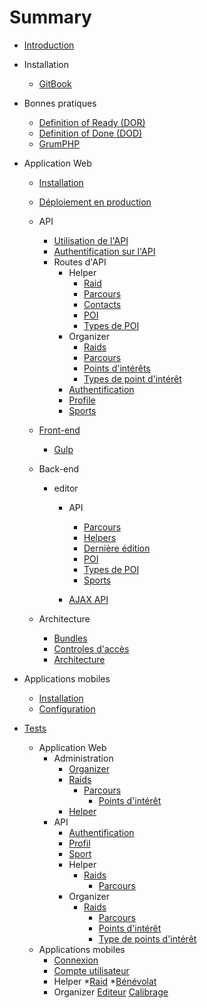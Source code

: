 # Summary

* [Introduction](README.md)
* Installation

    * [GitBook](installation/gitbook.md)
* Bonnes pratiques
  * [Definition of Ready (DOR)](best-practices/DOR.md)
  * [Definition of Done (DOD)](best-practices/DOD.md)
  * [GrumPHP](best-practices/grumphp.md)
* Application Web
    * [Installation](webapp/installation.md)

    * [Déploiement en production](webapp/deployment.md)

    * API
        * [Utilisation de l'API](webapp/API/utilisation.md)
        * [Authentification sur l'API](webapp/API/authentification.md)
        * Routes d'API
            * Helper
              - [Raid](webapp/API/routes/helper/raid.md)
              - [Parcours](webapp/API/routes/helper/track.md)
              - [Contacts](webapp/API/routes/helper/contact.md)
              - [POI](webapp/API/routes/helper/poi.md)
              - [Types de POI](webapp/API/routes/helper/poitype.md)
            * Organizer
              - [Raids](webapp/API/routes/organizer/raid.md)
              - [Parcours](webapp/API/routes/organizer/track.md)
              - [Points d'intérêts](webapp/API/routes/organizer/poi.md)
              - [Types de point d'intérêt](webapp/API/routes/organizer/poitype.md)
            - [Authentification](webapp/API/routes/authentification.md)
            - [Profile](webapp/API/routes/profile.md)
            - [Sports](webapp/API/routes/sporttype.md)

    * [Front-end](webapp/front/front.md)

        * [Gulp](webapp/front/gulp.md)

    * Back-end
        * editor

            * API

                * [Parcours](webapp/back/editor/API/track.md)
                * [Helpers](webapp/back/editor/API/helper.md)
                * [Dernière édition](webapp/back/editor/API/lastEdition.md)
                * [POI](webapp/back/editor/API/poi.md)
                * [Types de POI](webapp/back/editor/API/poitype.md)
                * [Sports](webapp/back/editor/API/sporttype.md)

            * [AJAX API](webapp/back/editor/AJAX-API.md)

    * Architecture
        * [Bundles](webapp/architecture/bundles.md)
        * [Controles d'accès](webapp/architecture/ControleAcces.md)
        * [Architecture](webapp/architecture/bundles)
* Applications mobiles

  * [Installation](phoneapp/installation.md)
  * [Configuration](phoneapp/configuration.md)
* [Tests](tests-fonctionnels/tests.md)
  * Application Web
    * Administration
        * [Organizer](tests-fonctionnels/webapp/Admin/organizer.md)
        * [Raids](tests-fonctionnels/webapp/Organizer/raids.md)
          * [Parcours](tests-fonctionnels/webapp/Organizer/tracks.md)
            * [Points d'intérêt](tests-fonctionnels/webapp/Organizer/pois.md)
        * [Helper](tests-fonctionnels/webapp/Helper/inscription.md)
    * API
        * [Authentification](tests-fonctionnels/webapp/API/authentification.md)
      * [Profil](tests-fonctionnels/webapp/API/profile.md)
      * [Sport](tests-fonctionnels/webapp/API/sporttypes.md)
      * Helper
        * [Raids](tests-fonctionnels/webapp/API/Helper/raids.md)
          * [Parcours](tests-fonctionnels/webapp/API/Helper/tracks.md)
      * Organizer 
        * [Raids](tests-fonctionnels/webapp/API/Organizer/raids.md)
          * [Parcours](tests-fonctionnels/webapp/API/Organizer/tracks.md)
          * [Points d'intérêt](tests-fonctionnels/webapp/API/Organizer/pois.md)
          * [Type de points d'intérêt](tests-fonctionnels/webapp/API/Organizer/poitypes.md)
  * Applications mobiles
    * [Connexion](tests-fonctionnels/phoneapp/connexion.md)
    * [Compte utilisateur](tests-fonctionnels/phoneapp/compte.md)
    * Helper
      *[Raid](tests-fonctionnels/phoneapp/helper/raid.md)
      *[Bénévolat](tests-fonctionnels/phoneapp/helper/checkin.md)
    * Organizer
      [Editeur](tests-fonctionnels/phoneapp/organizer/editor.md)
      [Calibrage](tests-fonctionnels/phoneapp/organizer/calibration.md)


